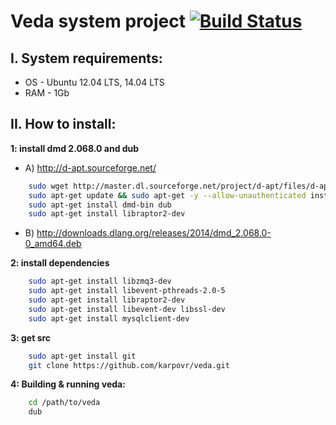 # Veda system project [![Build Status](https://travis-ci.org/karpovr/veda.svg?branch=master)](https://travis-ci.org/karpovr/veda)

## I. System requirements:
  - OS - Ubuntu 12.04 LTS, 14.04 LTS
  - RAM - 1Gb

## II. How to install:


**1: install dmd 2.068.0 and dub**
  - A) http://d-apt.sourceforge.net/
```sh
    sudo wget http://master.dl.sourceforge.net/project/d-apt/files/d-apt.list -O /etc/apt/sources.list.d/d-apt.list
    sudo apt-get update && sudo apt-get -y --allow-unauthenticated install --reinstall d-apt-keyring && sudo apt-get update
    sudo apt-get install dmd-bin dub
    sudo apt-get install libraptor2-dev
```
  - B) http://downloads.dlang.org/releases/2014/dmd_2.068.0-0_amd64.deb

**2: install dependencies**
```sh
    sudo apt-get install libzmq3-dev
    sudo apt-get install libevent-pthreads-2.0-5
    sudo apt-get install libraptor2-dev
    sudo apt-get install libevent-dev libssl-dev
    sudo apt-get install mysqlclient-dev
```

**3: get src**
```sh
    sudo apt-get install git
    git clone https://github.com/karpovr/veda.git
```

**4: Building & running veda:**
```sh
    cd /path/to/veda
    dub
```
